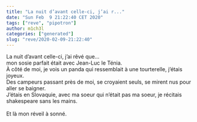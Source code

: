 ```yaml
---
title: "La nuit d’avant celle-ci, j’ai r..."
date: "Sun Feb  9 21:22:40 CET 2020"
tags: ["reve", "pipotron"]
author: m1ch3l
categories: ["generated"]
slug: "reve/2020-02-09-21:22:40"
---
```


La nuit d’avant celle-ci, j’ai rêvé que...<br>
mon sosie parfait était avec Jean-Luc le Ténia.<br>
À côté de moi, je vois un panda qui ressemblait à une tourterelle, j’étais joyeux.<br>
Des campeurs passant près de moi, se croyaient seuls, se mirent nus pour aller se baigner.<br>
J’étais en Slovaquie, avec ma soeur qui n’était pas ma soeur, je récitais shakespeare sans les mains.<br>
<br>
Et là mon réveil à sonné.<br>
<br>
